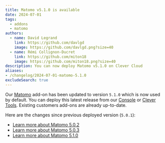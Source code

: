 ```yaml
---
title: Matomo v5.1.0 is available
date: 2024-07-01
tags:
  - addons
  - matomo
authors:
  - name: David Legrand
    link: https://github.com/davlgd
    image: https://github.com/davlgd.png?size=40
  - name: Rémi Collignon-Ducret
    link: https://github.com/miton18
    image: https://github.com/miton18.png?size=40
description: You can now deploy Matomo v5.1.0 on Clever Cloud
aliases:
- /changelog/2024-07-01-matomo-5.1.0
excludeSearch: true
---
```


Our [Matomo](https://matomo.org/) add-on has been updated to version `5.1.0` which is now used by default. You can deploy this latest release from our [Console](https://console.clever-cloud.com) or [Clever Tools](https://github.com/CleverCloud/clever-tools). Existing customers add-ons are already up-to-date.

Here are the changes since previous deployed version (`5.0.1`):
- [Learn more about Matomo 5.0.2](https://matomo.org/changelog/matomo-5-0-2/)
- [Learn more about Matomo 5.0.3](https://matomo.org/changelog/matomo-5-0-3/)
- [Learn more about Matomo 5.1.0](https://matomo.org/changelog/matomo-5-1-0/)

